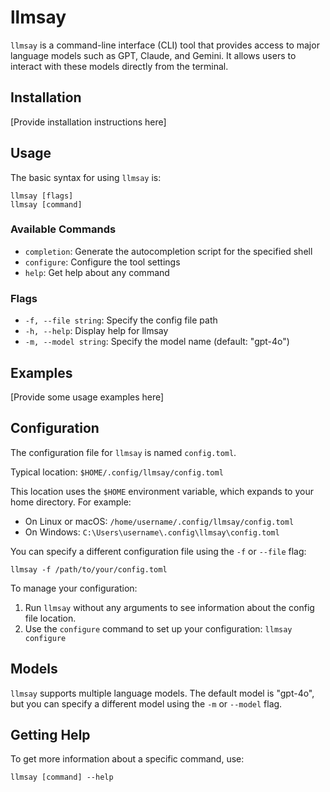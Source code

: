 # llmsay

`llmsay` is a command-line interface (CLI) tool that provides access to major language models such as GPT, Claude, and Gemini. It allows users to interact with these models directly from the terminal.

## Installation

[Provide installation instructions here]

## Usage

The basic syntax for using `llmsay` is:

```
llmsay [flags]
llmsay [command]
```

### Available Commands

- `completion`: Generate the autocompletion script for the specified shell
- `configure`: Configure the tool settings
- `help`: Get help about any command

### Flags

- `-f, --file string`: Specify the config file path
- `-h, --help`: Display help for llmsay
- `-m, --model string`: Specify the model name (default: "gpt-4o")

## Examples

[Provide some usage examples here]

## Configuration

The configuration file for `llmsay` is named `config.toml`.

Typical location: `$HOME/.config/llmsay/config.toml`

This location uses the `$HOME` environment variable, which expands to your home directory. For example:
- On Linux or macOS: `/home/username/.config/llmsay/config.toml`
- On Windows: `C:\Users\username\.config\llmsay\config.toml`

You can specify a different configuration file using the `-f` or `--file` flag:

```
llmsay -f /path/to/your/config.toml
```

To manage your configuration:

1. Run `llmsay` without any arguments to see information about the config file location.
2. Use the `configure` command to set up your configuration: `llmsay configure`

## Models

`llmsay` supports multiple language models. The default model is "gpt-4o", but you can specify a different model using the `-m` or `--model` flag.

## Getting Help

To get more information about a specific command, use:

```
llmsay [command] --help
```

